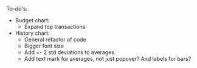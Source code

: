 To-do's:

 - Budget chart:
   - Expand top transactions
 - History chart:
   - General refactor of code 
   - Bigger font size
   - Add +- 2 std deviations to averages
   - Add text mark for averages, not just popover? And labels for bars?
